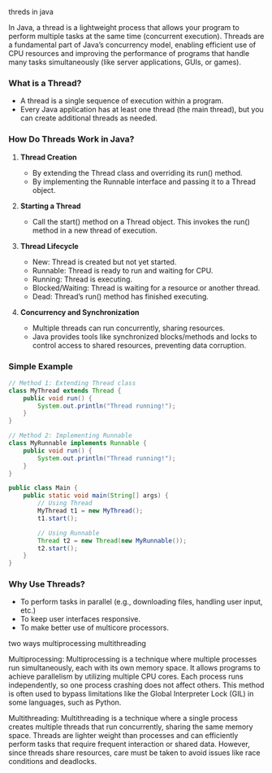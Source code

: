 threds in java

In Java, a thread is a lightweight process that allows your program to perform multiple tasks at the same time (concurrent execution). Threads are a fundamental part of Java’s concurrency model, enabling efficient use of CPU resources and improving the performance of programs that handle many tasks simultaneously (like server applications, GUIs, or games).

### What is a Thread?
- A thread is a single sequence of execution within a program.
- Every Java application has at least one thread (the main thread), but you can create additional threads as needed.

### How Do Threads Work in Java?
1. **Thread Creation**
   - By extending the Thread class and overriding its run() method.
   - By implementing the Runnable interface and passing it to a Thread object.

2. **Starting a Thread**
   - Call the start() method on a Thread object. This invokes the run() method in a new thread of execution.

3. **Thread Lifecycle**
   - New: Thread is created but not yet started.
   - Runnable: Thread is ready to run and waiting for CPU.
   - Running: Thread is executing.
   - Blocked/Waiting: Thread is waiting for a resource or another thread.
   - Dead: Thread’s run() method has finished executing.

4. **Concurrency and Synchronization**
   - Multiple threads can run concurrently, sharing resources.
   - Java provides tools like synchronized blocks/methods and locks to control access to shared resources, preventing data corruption.

### Simple Example

```java
// Method 1: Extending Thread class
class MyThread extends Thread {
    public void run() {
        System.out.println("Thread running!");
    }
}

// Method 2: Implementing Runnable
class MyRunnable implements Runnable {
    public void run() {
        System.out.println("Thread running!");
    }
}

public class Main {
    public static void main(String[] args) {
        // Using Thread
        MyThread t1 = new MyThread();
        t1.start();

        // Using Runnable
        Thread t2 = new Thread(new MyRunnable());
        t2.start();
    }
}
```

### Why Use Threads?
- To perform tasks in parallel (e.g., downloading files, handling user input, etc.)
- To keep user interfaces responsive.
- To make better use of multicore processors.

two ways
 multiprocessing
 multithreading

 Multiprocessing:
Multiprocessing is a technique where multiple processes run simultaneously, each with its own memory space. It allows programs to achieve parallelism by utilizing multiple CPU cores. Each process runs independently, so one process crashing does not affect others. This method is often used to bypass limitations like the Global Interpreter Lock (GIL) in some languages, such as Python.

Multithreading:
Multithreading is a technique where a single process creates multiple threads that run concurrently, sharing the same memory space. Threads are lighter weight than processes and can efficiently perform tasks that require frequent interaction or shared data. However, since threads share resources, care must be taken to avoid issues like race conditions and deadlocks.
   
